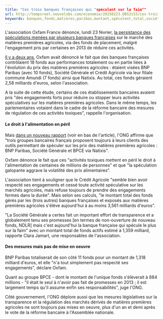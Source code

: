 ```yaml
---
title: "Ces trois banques françaises qui "spéculent sur la faim""
url: http://tempsreel.nouvelobs.com/economie/20150223.OBS3153/ces-trois-banques-francaises-qui-speculent-sur-la-faim.html
keywords: banques,fonds,matières,paribas,montant,spéculent,total,société,engagements,agricoles,françaises,prix,faim,premières
---
```

L\'association Oxfam France dénonce, lundi 23 février, [la persistance des spéculations menées par plusieurs banques françaises](http://www.oxfamfrance.org/communique-presse/marches-agricoles-et-prix-alimentaires/speculation-des-banques-sur-matieres) sur le marché des matières premières agricoles, via des fonds de placement, malgré l\'engagement pris par certaines en 2013 de réduire ces activités.

[Il y a deux ans](http://www.oxfam.org/fr/salle-de-presse/communiques/2013-02-19/speculation-alimentaire-les-grandes-banques-europeennes), Oxfam avait dénoncé le fait que des banques françaises contrôlaient 18 fonds aux performances totalement ou en partie liées à l\'évolution du prix des matières premières agricoles : étaient visées BNP Paribas (avec 10 fonds), Société Générale et Crédit Agricole via leur filiale commune Amundi (7 fonds) ainsi que Natixis. Au total, ces fonds géraient 2,58 milliards d\'euros, selon l\'association.

A la suite de cette étude, certains de ces établissements bancaires avaient pris \"des engagements forts pour réduire ou stopper leurs activités spéculatives sur les matières premières agricoles. Dans le même temps, les parlementaires votaient dans le cadre de la réforme bancaire des mesures de régulation de ces activités toxiques\", rappelle l\'organisation.

#### Le droit à l\'alimentation en péril

Mais [dans un nouveau rapport](http://www.oxfamfrance.org/sites/default/files/file_attachments/rapport_oxfam_banques_speculation_faim.pdf) (voir en bas de l\'article), l\'ONG affirme que \"trois groupes bancaires français proposent toujours à leurs clients des outils permettant de spéculer sur les prix des matières premières agricoles : BNP Paribas, Société Générale et BPCE via Natixis\".

Oxfam dénonce le fait que ces \"activités toxiques mettent en péril le droit à l\'alimentation de centaines de millions de personnes\" et que \"la spéculation galopante aggrave la volatilité des prix alimentaires\".

L\'association tient à souligner que le Crédit Agricole \"semble bien avoir respecté ses engagements et cessé toute activité spéculative sur les marchés agricoles, mais refuse toujours de prendre des engagements fermes dans la durée\". Mais selon ses calculs, \"le montant total des fonds gérés par les (trois autres) banques françaises et exposés aux matières premières agricoles s\'élève aujourd\'hui à au moins 3,561 milliards d\'euros\".

\"La Société Générale a certes fait un important effort de transparence et a globalement tenu ses promesses \[en termes de non-ouverture de nouveau fonds, NDLR\] mais c\'est aujourd\'hui la banque française qui spécule le plus sur la faim\" avec un montant total de fonds actifs estimé à 1,359 milliard, rapporte Clara Jamart, une responsables de l\'association.

#### Des mesures mais pas de mise en oeuvre

BNP Paribas totaliserait de son côté 11 fonds pour un montant de 1,318 milliard d\'euros, et elle \"n\'a tout simplement pas respecté ses engagements\", déclare Oxfam.

Quant au groupe BPCE - dont le montant de l\'unique fonds s\'élèverait à 884 millions - \"il était le seul à n\'avoir pas fait de promesses en 2013 ; il est largement temps qu\'il assume enfin ses responsabilités\", juge l\'ONG.

Côté gouvernement, l\'ONG déplore aussi que les mesures législatives sur la transparence et la régulation des marchés dérivés de matières premières agricoles ne sont toujours pas mises en oeuvre, plus d\'un an et demi après le vote de la réforme bancaire à l\'Assemblée nationale.
